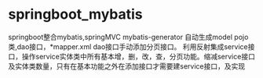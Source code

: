 # springboot_mybatis
springboot整合mybatis,springMVC
mybatis-generator 自动生成model pojo类,dao接口，*mapper.xml
dao接口手动添加分页接口。
利用反射集成service接口，操作service实体类中所有基本增，删，改，查，分页功能。缩减service接口及实体类数量，只有在基本功能之外在添加接口才需要建service接口，及实现
